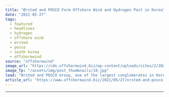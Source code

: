 ```yaml
---
title: "Ørsted and POSCO Form Offshore Wind and Hydrogen Pact in Korea"
date: "2021-05-27"
tags: 
  - featured
  - headlines
  - hydrogen
  - offshore wind
  - ørsted
  - posco
  - south korea
  - offshorewind
source: "offshorewind"
image_url: "https://cdn.offshorewind.biz/wp-content/uploads/sites/2/2021/05/27102002/%C3%98rsted.jpg"
image_fp: "/assets/img/post_thumbnails/18.jpg"
lead: "Ørsted and POSCO Group, one of the largest conglomerates in Korea, have signed a"
article_url: "https://www.offshorewind.biz/2021/05/27/orsted-and-posco-form-offshore-wind-and-hydrogen-pact-in-korea/"
---
```


---
